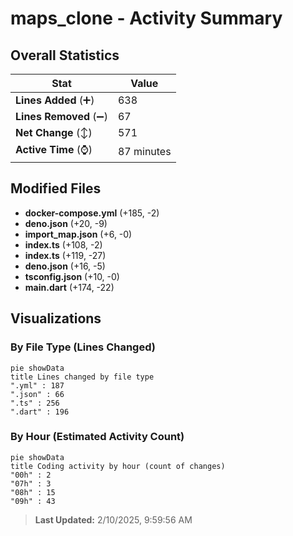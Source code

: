 # maps_clone - Activity Summary 

## Overall Statistics

| Stat                   | Value                                                             |
| ---------------------- | ----------------------------------------------------------------- |
| **Lines Added** (➕)   | 638                                          |
| **Lines Removed** (➖) | 67                                        |
| **Net Change** (↕)    | 571                |
| **Active Time** (⌚)   | 87 minutes |


## Modified Files
- **docker-compose.yml** (+185, -2)
- **deno.json** (+20, -9)
- **import_map.json** (+6, -0)
- **index.ts** (+108, -2)
- **index.ts** (+119, -27)
- **deno.json** (+16, -5)
- **tsconfig.json** (+10, -0)
- **main.dart** (+174, -22)

## Visualizations

### By File Type (Lines Changed)

```mermaid
pie showData
title Lines changed by file type
".yml" : 187
".json" : 66
".ts" : 256
".dart" : 196
```

### By Hour (Estimated Activity Count)

```mermaid
pie showData
title Coding activity by hour (count of changes)
"00h" : 2
"07h" : 3
"08h" : 15
"09h" : 43
```


> **Last Updated:** 2/10/2025, 9:59:56 AM